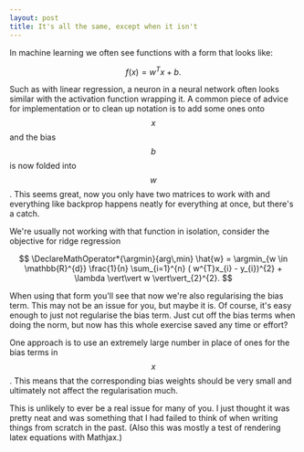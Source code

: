 ```yaml
---
layout: post
title: It's all the same, except when it isn't
---
```


In machine learning we often see functions with a form that looks like: 

$$
f(x) = w^{T}x + b.
$$

Such as with linear regression, a neuron in a neural network often looks similar with the activation function wrapping it.
A common piece of advice for implementation or to clean up notation is to add some ones onto $$x$$ and the bias $$b$$ is now folded into $$w$$.
This seems great, now you only have two matrices to work with and everything like backprop happens neatly for everything at once, but there's a catch.

We're usually not working with that function in isolation, consider the objective for ridge regression

$$
\DeclareMathOperator*{\argmin}{arg\,min}
\hat{w} = \argmin_{w \in \mathbb{R}^{d}} \frac{1}{n} \sum_{i=1}^{n} ( w^{T}x_{i} - y_{i})^{2} + \lambda \vert\vert w \vert\vert_{2}^{2}.
$$

When using that form you'll see that now we're also regularising the bias term. This may not be an issue for you, but maybe it is.
Of course, it's easy enough to just not regularise the bias term. Just cut off the bias terms when doing the norm, but now has this whole exercise saved any time or effort?

One approach is to use an extremely large number in place of ones for the bias terms in $$x$$. This means that the corresponding bias weights should be very small 
and ultimately not affect the regularisation much.

This is unlikely to ever be a real issue for many of you. I just thought it was pretty neat and was something that I had failed to think of when writing things from 
scratch in the past. (Also this was mostly a test of rendering latex equations with Mathjax.)

